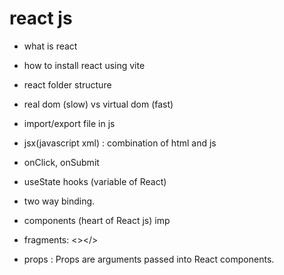 # react js 

- what is react 

- how to install react using vite 

- react folder structure 

- real dom (slow) vs virtual dom (fast) 

- import/export file in js 

- jsx(javascript xml) : combination of html and js 
- onClick, onSubmit

- useState hooks (variable of React)

- two way binding. 

- components (heart of React js) imp 

- fragments: <></>

- props : Props are arguments passed into React components.



